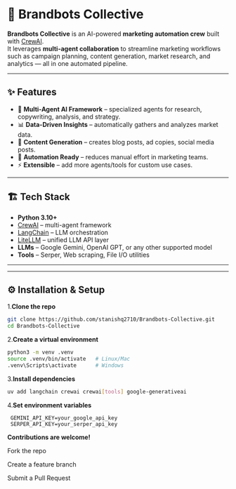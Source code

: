 # 🚀 Brandbots Collective

**Brandbots Collective** is an AI-powered **marketing automation crew** built with [CrewAI](https://github.com/joaomdmoura/crewai).  
It leverages **multi-agent collaboration** to streamline marketing workflows such as campaign planning, content generation, market research, and analytics — all in one automated pipeline.

---

## ✨ Features

- 🤖 **Multi-Agent AI Framework** – specialized agents for research, copywriting, analysis, and strategy.  
- 📊 **Data-Driven Insights** – automatically gathers and analyzes market data.  
- 📝 **Content Generation** – creates blog posts, ad copies, social media posts.  
- 🔄 **Automation Ready** – reduces manual effort in marketing teams.  
- ⚡ **Extensible** – add more agents/tools for custom use cases.  

---

## 🏗️ Tech Stack

- **Python 3.10+**
- [CrewAI](https://github.com/joaomdmoura/crewai) – multi-agent framework  
- [LangChain](https://www.langchain.com/) – LLM orchestration  
- [LiteLLM](https://github.com/BerriAI/litellm) – unified LLM API layer  
- **LLMs** – Google Gemini, OpenAI GPT, or any other supported model  
- **Tools** – Serper, Web scraping, File I/O utilities  

---

---

## ⚙️ Installation & Setup

1.**Clone the repo**
   ```bash
   git clone https://github.com/stanishq2710/Brandbots-Collective.git
   cd Brandbots-Collective
   ```

2.**Create a virtual environment**
  ```bash
  python3 -m venv .venv
  source .venv/bin/activate   # Linux/Mac
  .venv\Scripts\activate      # Windows
  ```

3.**Install dependencies**
  ```bash
  uv add langchain crewai crewai[tools] google-generativeai
  ```

4.**Set environment variables**
   ```env
    GEMINI_API_KEY=your_google_api_key
    SERPER_API_KEY=your_serper_api_key
   ```

**Contributions are welcome!**

Fork the repo

Create a feature branch

Submit a Pull Request


